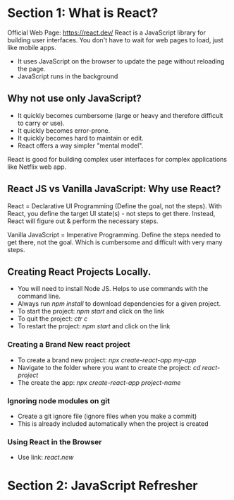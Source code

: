# Section 1: What is React?

Official Web Page: https://react.dev/
React is a JavaScript library for building user interfaces.
You don't have to wait for web pages to load, just like mobile apps.

-   It uses JavaScript on the browser to update the page without reloading the page.
-   JavaScript runs in the background

## Why not use only JavaScript?

-   It quickly becomes cumbersome (large or heavy and therefore difficult to carry or use).
-   It quickly becomes error-prone.
-   It quickly becomes hard to maintain or edit.
-   React offers a way simpler "mental model".

React is good for building complex user interfaces for complex applications like Netflix web app.

## React JS vs Vanilla JavaScript: Why use React?

React = Declarative UI Programming (Define the goal, not the steps).
With React, you define the target UI state(s) - not steps to get there.
Instead, React will figure out & perform the necessary steps.

Vanilla JavaScript = Imperative Programming.
Define the steps needed to get there, not the goal.
Which is cumbersome and difficult with very many steps.

## Creating React Projects Locally.

-   You will need to install Node JS. Helps to use commands with the command line.
-   Always run _npm install_ to download dependencies for a given project.
-   To start the project: _npm start_ and click on the link
-   To quit the project: _ctr c_
-   To restart the project: _npm start_ and click on the link

### Creating a Brand New react project

-   To create a brand new project: _npx create-react-app my-app_
-   Navigate to the folder where you want to create the project: _cd react-project_
-   The create the app: _npx create-react-app project-name_

### Ignoring node modules on git

-   Create a git ignore file (ignore files when you make a commit)
-   This is already included automatically when the project is created

### Using React in the Browser

-   Use link: _react.new_

# Section 2: JavaScript Refresher
